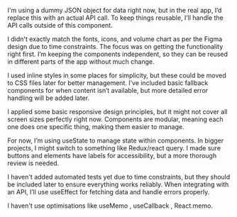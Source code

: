 I'm using a dummy JSON object for data right now, but in the real app, I’d replace this with an actual API call. To keep things reusable, I’ll handle the API calls outside of this component.

I didn't exactly match the fonts, icons, and volume chart as per the Figma design due to time constraints. The focus was on getting the functionality right first. I’m keeping the components independent, so they can be reused in different parts of the app without much change.

I used inline styles in some places for simplicity, but these could be moved to CSS files later for better management. I’ve included basic fallback components for when content isn’t available, but more detailed error handling will be added later.

I applied some basic responsive design principles, but it might not cover all screen sizes perfectly right now. Components are modular, meaning each one does one specific thing, making them easier to manage.

For now, I’m using useState to manage state within components. In bigger projects, I might switch to something like Redux/react query. I made sure buttons and elements have labels for accessibility, but a more thorough review is needed.

I haven't added automated tests yet due to time constraints, but they should be included later to ensure everything works reliably. When integrating with an API, I’ll use useEffect for fetching data and handle errors properly.

I haven't use optimisations like useMemo , useCallback , React.memo.
